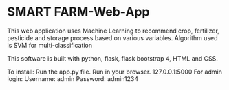 # SMART FARM-Web-App

This web application uses Machine Learning to recommend crop, fertilizer, pesticide and storage process based on various variables. Algorithm used is SVM for multi-classification

This software is built with python, flask, flask bootstrap 4, HTML and CSS.

To install:
Run the app.py file.
Run in your browser.
127.0.0.1:5000
For admin login:
Username: admin
Password: admin1234
